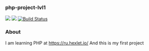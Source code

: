 ### php-project-lvl1
<a href="https://codeclimate.com/github/barsukov2/php-project-lvl1/maintainability"><img src="https://api.codeclimate.com/v1/badges/9a2fd6e808e132068744/maintainability" /></a>
<a href="https://codeclimate.com/github/barsukov2/php-project-lvl1/test_coverage"><img src="https://api.codeclimate.com/v1/badges/9a2fd6e808e132068744/test_coverage" /></a>
[![Build Status](https://travis-ci.com/barsukov2/php-project-lvl1.svg?branch=master)](https://travis-ci.com/barsukov2/php-project-lvl1)

### About
I am learning PHP at https://ru.hexlet.io/
And this is my first project

